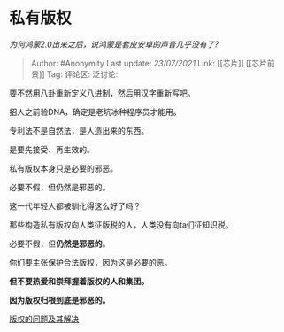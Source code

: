 # 私有版权
*为何鸿蒙2.0出来之后，说鸿蒙是套皮安卓的声音几乎没有了?*

> Author: #Anonymity
> Last update: *23/07/2021*
> Link: [[芯片]] [[芯片前景]]
> Tag:
> 评论区:
> 泛讨论:

要不然用八卦重新定义八进制，然后用汉字重新写吧。

招人之前验DNA，确定是老坑冰种程序员才能用。

专利法不是自然法，是人造出来的东西。

是要先接受、再生效的。

私有版权本身只是必要的邪恶。

必要不假，但仍然是邪恶的。

这一代年轻人都被驯化得这么好了吗？

那些构造私有版权向人类征版税的人，人类没有向ta们征知识税。

必要不假，但**仍然是邪恶的**。

你们要主张保护合法版权，因为这是必要的恶。

**但不要热爱和崇拜握着版权的人和集团。**

**因为版权归根到底是邪恶的。**

[版权的问题及其解决](https://www.zhihu.com/question/305898679/answer/563613133)
